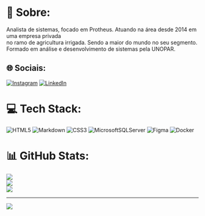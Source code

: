 # 💫 Sobre:
Analista de sistemas, focado em Protheus. Atuando na área desde 2014 em uma empresa privada<br>no ramo de agricultura irrigada. Sendo a maior do mundo no seu segmento.<br>Formado em análise e desenvolvimento de sistemas pela UNOPAR.


## 🌐 Sociais:
[![Instagram](https://img.shields.io/badge/Instagram-%23E4405F.svg?logo=Instagram&logoColor=white)](https://instagram.com/pedropgtorres) [![LinkedIn](https://img.shields.io/badge/LinkedIn-%230077B5.svg?logo=linkedin&logoColor=white)](https://linkedin.com/in/paulo-torres-19797675) 

# 💻 Tech Stack:
![HTML5](https://img.shields.io/badge/html5-%23E34F26.svg?style=for-the-badge&logo=html5&logoColor=white) ![Markdown](https://img.shields.io/badge/markdown-%23000000.svg?style=for-the-badge&logo=markdown&logoColor=white) ![CSS3](https://img.shields.io/badge/css3-%231572B6.svg?style=for-the-badge&logo=css3&logoColor=white) ![MicrosoftSQLServer](https://img.shields.io/badge/Microsoft%20SQL%20Sever-CC2927?style=for-the-badge&logo=microsoft%20sql%20server&logoColor=white) 	![Figma](https://img.shields.io/badge/figma-%23F24E1E.svg?style=for-the-badge&logo=figma&logoColor=white) ![Docker](https://img.shields.io/badge/docker-%230db7ed.svg?style=for-the-badge&logo=docker&logoColor=white)
# 📊 GitHub Stats:
![](https://github-readme-stats.vercel.app/api?username=pedropgtorres&theme=nord&hide_border=true&include_all_commits=true&count_private=false)<br/>
![](https://github-readme-streak-stats.herokuapp.com/?user=pedropgtorres&theme=nord&hide_border=true)<br/>
![](https://github-readme-stats.vercel.app/api/top-langs/?username=pedropgtorres&theme=nord&hide_border=true&include_all_commits=true&count_private=false&layout=compact)

---
[![](https://visitcount.itsvg.in/api?id=pedropgtorres&icon=0&color=0)](https://visitcount.itsvg.in)

<!-- Proudly created with GPRM ( https://gprm.itsvg.in ) -->

